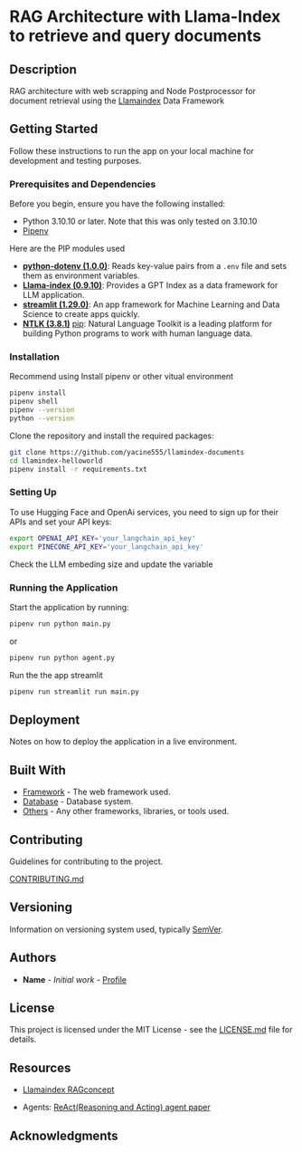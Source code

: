 # RAG Architecture with Llama-Index to retrieve and query documents

## Description

RAG architecture with web scrapping and Node Postprocessor for document retrieval using the [Llamaindex](https://www.llamaindex.ai/) Data Framework

## Getting Started

Follow these instructions to run the app on your local machine for development and testing purposes.

### Prerequisites and Dependencies

Before you begin, ensure you have the following installed:
- Python 3.10.10 or later. Note that this was only tested on 3.10.10
- [Pipenv](https://pipenv.pypa.io/en/latest/) 


Here are the PIP modules used

- [**python-dotenv (1.0.0)**](https://pypi.org/project/python-dotenv/1.0.0/): Reads key-value pairs from a `.env` file and sets them as environment variables.
- [**Llama-index (0.9.10)**](https://pypi.org/project/llama-index/0.9.10/): Provides a GPT Index as a data framework for  LLM application.
- [**streamlit (1.29.0)**](https://pypi.org/project/streamlit/1.29.0/): An app framework for Machine Learning and Data Science to create apps quickly.
- [**NTLK (3.8.1)**](https://www.nltk.org/) [pip](https://pypi.org/project/streamlit/1.29.0/): Natural Language Toolkit is a leading platform for building Python programs to work with human language data.


### Installation

Recommend using Install pipenv or other vitual environment
```bash
pipenv install
pipenv shell
pipenv --version
python --version
```

Clone the repository and install the required packages:

```bash
git clone https://github.com/yacine555/llamindex-documents
cd llamindex-helloworld
pipenv install -r requirements.txt 
```


### Setting Up

To use Hugging Face and OpenAi services, you need to sign up for their APIs and set your API keys:

```bash
export OPENAI_API_KEY='your_langchain_api_key'
export PINECONE_API_KEY='your_langchain_api_key'
```

Check the LLM embeding size and update the variable


### Running the Application

Start the application by running:

```bash
pipenv run python main.py
```
or
```bash
pipenv run python agent.py
```


Run the the app streamlit
```bash
pipenv run streamlit run main.py
```



## Deployment

Notes on how to deploy the application in a live environment.

## Built With

- [Framework](#) - The web framework used.
- [Database](#) - Database system.
- [Others](#) - Any other frameworks, libraries, or tools used.

## Contributing

Guidelines for contributing to the project.

[CONTRIBUTING.md](CONTRIBUTING.md)

## Versioning

Information on versioning system used, typically [SemVer](http://semver.org/).

## Authors

- **Name** - *Initial work* - [Profile](#)

## License

This project is licensed under the MIT License - see the [LICENSE.md](LICENSE.md) file for details.

## Resources
- [Llamaindex RAGconcept](https://docs.llamaindex.ai/en/stable/getting_started/concepts.html)


- Agents: [ReAct(Reasoning and Acting) agent paper](https://arxiv.org/abs/2210.03629)

## Acknowledgments


